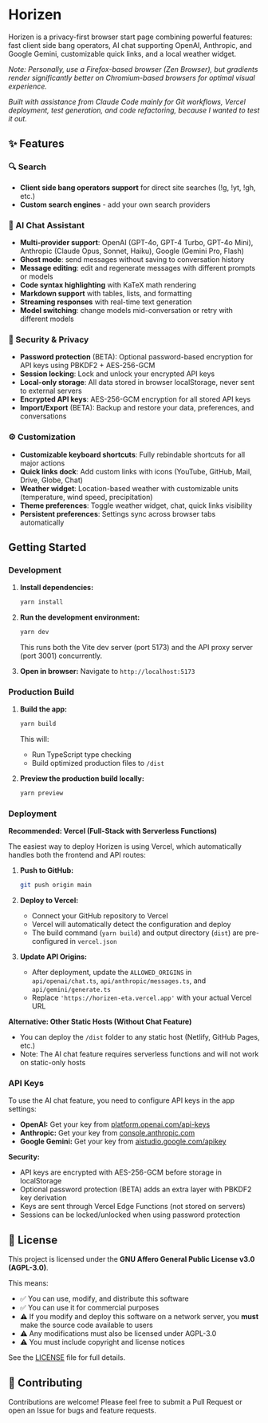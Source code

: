 # Horizen

Horizen is a privacy-first browser start page combining powerful features: fast client side bang operators, AI chat supporting OpenAI, Anthropic, and Google Gemini, customizable quick links, and a local weather widget.

*Note: Personally, use a Firefox-based browser (Zen Browser), but gradients render significantly better on Chromium-based browsers for optimal visual experience.*

*Built with assistance from Claude Code mainly for Git workflows, Vercel deployment, test generation, and code refactoring, because I wanted to test it out.*

## ✨ Features

### 🔍 Search
- **Client side bang operators support** for direct site searches (!g, !yt, !gh, etc.)
- **Custom search engines** - add your own search providers

### 💬 AI Chat Assistant
- **Multi-provider support**: OpenAI (GPT-4o, GPT-4 Turbo, GPT-4o Mini), Anthropic (Claude Opus, Sonnet, Haiku), Google (Gemini Pro, Flash)
- **Ghost mode**: send messages without saving to conversation history
- **Message editing**: edit and regenerate messages with different prompts or models
- **Code syntax highlighting** with KaTeX math rendering
- **Markdown support** with tables, lists, and formatting
- **Streaming responses** with real-time text generation
- **Model switching**: change models mid-conversation or retry with different models

### 🔐 Security & Privacy
- **Password protection** (BETA): Optional password-based encryption for API keys using PBKDF2 + AES-256-GCM
- **Session locking**: Lock and unlock your encrypted API keys
- **Local-only storage**: All data stored in browser localStorage, never sent to external servers
- **Encrypted API keys**: AES-256-GCM encryption for all stored API keys
- **Import/Export** (BETA): Backup and restore your data, preferences, and conversations

### ⚙️ Customization
- **Customizable keyboard shortcuts**: Fully rebindable shortcuts for all major actions
- **Quick links dock**: Add custom links with icons (YouTube, GitHub, Mail, Drive, Globe, Chat)
- **Weather widget**: Location-based weather with customizable units (temperature, wind speed, precipitation)
- **Theme preferences**: Toggle weather widget, chat, quick links visibility
- **Persistent preferences**: Settings sync across browser tabs automatically

## Getting Started

### Development

1. **Install dependencies:**
   ```bash
   yarn install
   ```

2. **Run the development environment:**
   ```bash
   yarn dev
   ```
   This runs both the Vite dev server (port 5173) and the API proxy server (port 3001) concurrently.

3. **Open in browser:**
   Navigate to `http://localhost:5173`

### Production Build

1. **Build the app:**
   ```bash
   yarn build
   ```
   This will:
   - Run TypeScript type checking
   - Build optimized production files to `/dist`

2. **Preview the production build locally:**
   ```bash
   yarn preview
   ```

### Deployment

**Recommended: Vercel (Full-Stack with Serverless Functions)**

The easiest way to deploy Horizen is using Vercel, which automatically handles both the frontend and API routes:

1. **Push to GitHub:**
   ```bash
   git push origin main
   ```

2. **Deploy to Vercel:**
   - Connect your GitHub repository to Vercel
   - Vercel will automatically detect the configuration and deploy
   - The build command (`yarn build`) and output directory (`dist`) are pre-configured in `vercel.json`

3. **Update API Origins:**
   - After deployment, update the `ALLOWED_ORIGINS` in `api/openai/chat.ts`, `api/anthropic/messages.ts`, and `api/gemini/generate.ts`
   - Replace `'https://horizen-eta.vercel.app'` with your actual Vercel URL

**Alternative: Other Static Hosts (Without Chat Feature)**
- You can deploy the `/dist` folder to any static host (Netlify, GitHub Pages, etc.)
- Note: The AI chat feature requires serverless functions and will not work on static-only hosts

### API Keys

To use the AI chat feature, you need to configure API keys in the app settings:
- **OpenAI:** Get your key from [platform.openai.com/api-keys](https://platform.openai.com/api-keys)
- **Anthropic:** Get your key from [console.anthropic.com](https://console.anthropic.com/)
- **Google Gemini:** Get your key from [aistudio.google.com/apikey](https://aistudio.google.com/apikey)

**Security:**
- API keys are encrypted with AES-256-GCM before storage in localStorage
- Optional password protection (BETA) adds an extra layer with PBKDF2 key derivation
- Keys are sent through Vercel Edge Functions (not stored on servers)
- Sessions can be locked/unlocked when using password protection

## 📄 License

This project is licensed under the **GNU Affero General Public License v3.0 (AGPL-3.0)**.

This means:
- ✅ You can use, modify, and distribute this software
- ✅ You can use it for commercial purposes
- ⚠️ If you modify and deploy this software on a network server, you **must** make the source code available to users
- ⚠️ Any modifications must also be licensed under AGPL-3.0
- ⚠️ You must include copyright and license notices

See the [LICENSE](LICENSE) file for full details.

## 🤝 Contributing

Contributions are welcome! Please feel free to submit a Pull Request or open an Issue for bugs and feature requests.
